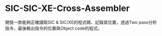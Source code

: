 # SIC-SIC-XE-Cross-Assembler
開發一款能夠正確讀取SIC &amp; SIC/XE的程式碼、記錄其位置，透過Two pass分析指令，最後輸出指令的位置與Object code的程式。
